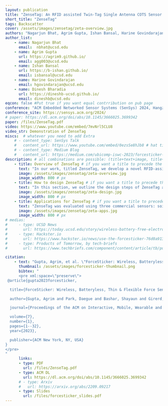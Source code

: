 ```yaml
---
layout: publication
title: "ZenseTag: An RFID assisted Twin-Tag Single Antenna COTS Sensor Interface"
short_title: "ZenseTag"
tags: Backscatter
cover: /assets/images/zensetag/zeta-overview.jpg
authors: "Nagarjun Bhat, Agrim Gupta, Ishan Bansal, Harine Govindarajan, Dinesh Bharadia" # needed for publications/
author_list:
    - name: Nagarjun Bhat
      email:  nbhat@ucsd.edu
    - name: Agrim Gupta
      url: https://agrim9.github.io/
      email: agg003@ucsd.edu
    - name: Ishan Bansal
      url: https://b-ishan.github.io/
      email: isbansal@ucsd.edu
    - name: Harine Govindarajan
      email: hgovindarajan@ucsd.edu
    - name: Dinesh Bharadia
      url: https://dineshb-ucsd.github.io/
      email: dineshb@ucsd.edu
eqcon: false #Put true if you want equal contrribution on pub page
conference: "ACM Embedded Networked Sensor Systems (SenSys) 2024, Hangzhou, China"
conference_site: https://sensys.acm.org/2024/
# paper: https://dl.acm.org/doi/abs/10.1145/3666025.3699342
paper: /files/ZenseTag.pdf
video: https://www.youtube.com/embed/7mvNrl5CLU8
video_str: Demonstration of ZenseTag
miscs:  # whatever you need to add Extra
    # - content_type: SenSys Talk
    #   content_url: https://www.youtube.com/embed/0ezsSe8hJb8 # hat tip: do not use tabs for idnentation, yaml doesnt support it
    # - content_type: Medium Blog
    #   content_url: https://medium.com/ubicomp-iswc-2023/forcesticker-wireless-batteryless-thin-flexible-force-sensors-796294399c91
description: # all combinations are possible: (title+text+image, title+image, text+image etc), things will be populated in orders
    - title: Overview of ZenseTag # if you want a title to precede the text
      text: "In our work, titled ZenseTag, we develop a novel RFID-assisted sensing platform that connects COTS sensors to inexpensive, flexible RFID stickers. ZenseTag's key insight is a direct-to-RF interface for sensors, revealing that many commercial sensors have fundamental operational frequencies similar to antennas. This allows for optimal coupling with the RFID tag. We demonstrate robust sensor readout by having two RFID tags share the same antenna, enabling the reader to detect changes through channel differences. ZenseTag also incorporates high-performance software for low-latency, reliable readouts in dynamic environments."
      image: /assets/images/zensetag/zeta-overview.jpg
      image_width: 800 # px
    - title: How to design ZenseTag # if you want a title to precede the text
      text: "In this section, we outline the design steps of ZenseTag and its ability to interface various COTS sensors (force, soil moisture, and photodiode) with readily available RFID stickers. The key to this interface is ‘Direct-to-RF’ impedance profiling, modeling sensor behavior at 900 MHz. ZenseTag reveals that many commercial sensors have a resonant frequency that can be tuned to match RFID tags. We introduce a ‘Twin-Tag Single-Antenna Sensor Interface’ using flexible PCBs, allowing one tag to couple with the sensor stimuli while the other remains isolated. The RFID reader then detects channel differences between the two tags for low-latency, robust sensor readout in dynamic environments. ZenseTag's design encompasses three contributions: (1) Direct-to-RF impedance profiling to determine sensor resonant frequency, (2) Twin-Tag Single-Antenna Sensor Interface for tuning and interfacing, and (3) low-latency, robust sensor readout via custom software on a standard RFID reader."
      image: /assets/images/zensetag/zeta-design.jpg
      image_width: 800 # px
    - title: Applications for ZenseTag # if you want a title to precede the text
      text: "ZenseTag was evaluated using three commercial sensors: soil moisture sensor, force-sensitive resistor (FSR), and photodiode. For soil moisture sensing, after impedance profiling and resonance tuning, the system achieved a 15x improvement in phase change sensitivity and over 93% accuracy in classifying three moisture levels (Dry/Moist/Saturated). The FSR evaluation demonstrated detection of weights as light as 10g with a 30-degree phase change for 50g loads, while maintaining robust performance under dynamic conditions with less than 5-degree median phase error during human movement tests. The photodiode implementation successfully measured light intensity up to 400 lux with 96% accuracy between dark and bright conditions, and 90% accuracy between medium and bright levels, while also demonstrating wavelength classification capabilities between red, yellow, and blue light. All evaluations were conducted using a flexible PCB measuring just 15mm x 10mm interfaced with a printed RFID antenna and RFID ICs, maintaining the advantages of being battery-free and using minimal commercial off-the-shelf components."
      image: /assets/images/zensetag/zeta-apps.jpg
      image_width: 800 # px
# medias:
#     - type: UCSD News
#       url: https://today.ucsd.edu/story/wireless-battery-free-electronic-stickers-gauge-forces-between-touching-objects
#     - type: Hackster.io
#       url: https://www.hackster.io/news/use-the-forcesticker-76d0a9137262
#     - type: Products of Tomorrow, by tech-briefs
#       url: https://www.techbriefs.com/component/content/article/tb/pub/features/articles/49613

citation:
    - text: "Gupta, Agrim, et al. \"ForceSticker: Wireless, Batteryless, Thin & Flexible Force Sensors.\" Proceedings of the ACM on Interactive, Mobile, Wearable and Ubiquitous Technologies 7.1 (2023): 1-32."
      thumbnail: /assets/images/forcesticker-thumbnail.png
      bibtex: "
      <pre xml:space=\"preserve\">
 @article{gupta2023forcesticker,

  title={ForceSticker: Wireless, Batteryless, Thin & Flexible Force Sensors},

  author={Gupta, Agrim and Park, Daegue and Bashar, Shayaun and Girerd, Cedric and Bhat, Nagarjun and Mundhra, Siddhi and Morimoto, Tania K and Bharadia, Dinesh},

  journal={Proceedings of the ACM on Interactive, Mobile, Wearable and Ubiquitous Technologies},

  volume={7},
  number={1},
  pages={1--32},
  year={2023},

  publisher={ACM New York, NY, USA}
}
</pre>
"
      links:
      - type: PDF
        url: /files/ZenseTag.pdf
      - type: ACM DL
        url: https://dl.acm.org/doi/abs/10.1145/3666025.3699342
      # - type: Arxiv
      #   url: https://arxiv.org/abs/2209.09217
      - type: Slides
        url: /files/forcesticker_slides.pdf
---
```



